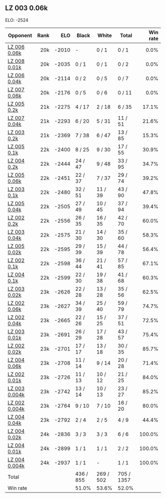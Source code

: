 ## LZ 003 0.06k ##

ELO: -2524

Opponent | Rank | ELO | Black | White | Total | Win rate
---------|-----:|----:|-------|-------|-------|-------:
[LZ 006 0.06k](LZ%20006%200.06k.md) | 20k | -2010 | - | 0 / 1 | 0 / 1 | 0.0%
[LZ 008 0.01k](LZ%20008%200.01k.md) | 20k | -2035 | 0 / 1 | 0 / 1 | 0 / 2 | 0.0%
[LZ 006 0.04k](LZ%20006%200.04k.md) | 20k | -2114 | 0 / 2 | 0 / 5 | 0 / 7 | 0.0%
[LZ 007 0.06k](LZ%20007%200.06k.md) | 20k | -2176 | 0 / 5 | 0 / 6 | 0 / 11 | 0.0%
[LZ 005 0.2k](LZ%20005%200.2k.md) | 21k | -2275 | 4 / 17 | 2 / 18 | 6 / 35 | 17.1%
[LZ 007 0.04k](LZ%20007%200.04k.md) | 21k | -2293 | 6 / 20 | 5 / 31 | 11 / 51 | 21.6%
[LZ 003 0.2k](LZ%20003%200.2k.md) | 21k | -2369 | 7 / 38 | 6 / 47 | 13 / 85 | 15.3%
[LZ 005 0.1k](LZ%20005%200.1k.md) | 22k | -2400 | 8 / 25 | 9 / 30 | 17 / 55 | 30.9%
[LZ 004 0.2k](LZ%20004%200.2k.md) | 22k | -2444 | 24 / 47 | 9 / 48 | 33 / 95 | 34.7%
[LZ 005 0.06k](LZ%20005%200.06k.md) | 22k | -2451 | 22 / 37 | 7 / 37 | 29 / 74 | 39.2%
[LZ 003 0.1k](LZ%20003%200.1k.md) | 22k | -2480 | 32 / 51 | 11 / 39 | 43 / 90 | 47.8%
[LZ 005 0.04k](LZ%20005%200.04k.md) | 22k | -2505 | 27 / 49 | 10 / 45 | 37 / 94 | 39.4%
[LZ 002 0.2k](LZ%20002%200.2k.md) | 22k | -2556 | 26 / 35 | 16 / 35 | 42 / 70 | 60.0%
[LZ 003 0.04k](LZ%20003%200.04k.md) | 22k | -2575 | 21 / 30 | 14 / 30 | 35 / 60 | 58.3%
[LZ 005 0.02k](LZ%20005%200.02k.md) | 22k | -2595 | 29 / 39 | 15 / 39 | 44 / 78 | 56.4%
[LZ 002 0.1k](LZ%20002%200.1k.md) | 22k | -2598 | 36 / 44 | 21 / 41 | 57 / 85 | 67.1%
[LZ 004 0.1k](LZ%20004%200.1k.md) | 22k | -2599 | 22 / 30 | 19 / 38 | 41 / 68 | 60.3%
[LZ 003 0.02k](LZ%20003%200.02k.md) | 23k | -2626 | 22 / 28 | 13 / 28 | 35 / 56 | 62.5%
[LZ 002 0.06k](LZ%20002%200.06k.md) | 23k | -2627 | 34 / 39 | 25 / 40 | 59 / 79 | 74.7%
[LZ 002 0.04k](LZ%20002%200.04k.md) | 23k | -2665 | 22 / 26 | 15 / 25 | 37 / 51 | 72.5%
[LZ 003 0.01k](LZ%20003%200.01k.md) | 23k | -2691 | 26 / 29 | 17 / 28 | 43 / 57 | 75.4%
[LZ 002 0.02k](LZ%20002%200.02k.md) | 23k | -2701 | 17 / 17 | 13 / 18 | 30 / 35 | 85.7%
[LZ 004 0.06k](LZ%20004%200.06k.md) | 23k | -2708 | 11 / 14 | 9 / 14 | 20 / 28 | 71.4%
[LZ 002 0.01k](LZ%20002%200.01k.md) | 23k | -2726 | 11 / 13 | 10 / 12 | 21 / 25 | 84.0%
[LZ 003 0.004k](LZ%20003%200.004k.md) | 23k | -2742 | 13 / 14 | 10 / 13 | 23 / 27 | 85.2%
[LZ 002 0.004k](LZ%20002%200.004k.md) | 23k | -2764 | 9 / 10 | 7 / 10 | 16 / 20 | 80.0%
[LZ 004 0.04k](LZ%20004%200.04k.md) | 23k | -2792 | 2 / 4 | 2 / 5 | 4 / 9 | 44.4%
[LZ 004 0.02k](LZ%20004%200.02k.md) | 24k | -2836 | 3 / 3 | 3 / 3 | 6 / 6 | 100.0%
[LZ 004 0.01k](LZ%20004%200.01k.md) | 24k | -2899 | 1 / 1 | 1 / 1 | 2 / 2 | 100.0%
[LZ 004 0.004k](LZ%20004%200.004k.md) | 24k | -2937 | 1 / 1 | - | 1 / 1 | 100.0%
Total | | | 436 / 855 | 269 / 502 | 705 / 1357 | 
Win rate| | | 51.0% | 53.6% | 52.0% | 
